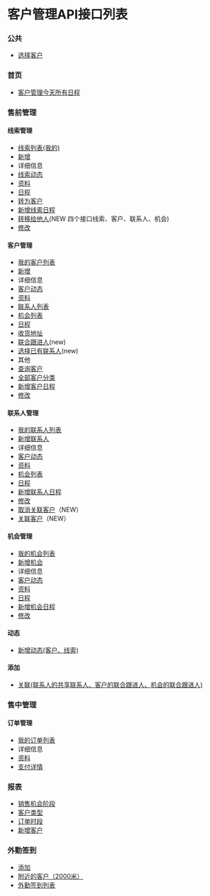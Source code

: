 # 客户管理API接口列表

### **公共**
 - [选择客户](public_custom_list)

### **首页**
 - [客户管理今天所有日程](index_schedule_list) 
 
### **售前管理**
#### 线索管理
 - [线索列表(我的)](pre_thread_list)
 - [新增](pre_thread_add)
 - 详细信息
  - [线索动态](pre_thread_dynamics)
  - [资料](pre_thread_info)
  - [日程](pre_thread_schedule)
  - [转为客户](pre_thread_convert)
 - [新增线索日程](pre_thread_schedule_add)
 - [转移给他人](pre_thread_giveto)(NEW 四个接口线索、客户、联系人、机会)
 - [修改](pre_thread_edit)

#### 客户管理
 - [我的客户列表](pre_custom_list)
 - [新增](pre_custom_add)
 - 详细信息
  - [客户动态](pre_custom_dynamics)
  - [资料](pre_custom_info)
  - [联系人列表](pre_custom_contacts_list)
  - [机会列表](pre_custom_chance_list)
  - [日程](pre_custom_schedule)
  - [收货地址](pre_custom_address)
  - [联合跟进人](pre_custom_share)(new)
  - [选择已有联系人](pre_custom_lxr_add)(new)
 - 其他
  - [查询客户](pre_custom_search_like)
  - [全部客户分类](pre_custom_type_list)
 - [新增客户日程](pre_custom_add_schedule)
 - [修改](pre_custom_edit)

#### 联系人管理   
 - [我的联系人列表](pre_contacts_list)  
 - [新增联系人](pre_contacts_add)
 - 详细信息
  - [客户动态](pre_contacts_dynamics)
  - [资料](pre_contacts_info)
  - [机会列表](pre_contacts_chance)
  - [日程](pre_contacts_schedule)
 - [新增联系人日程](pre_contacts_add_schedule)
 - [修改](pre_contacts_edit)
 - [取消关联客户](pre_contacts_del_relate)（NEW）
 - [关联客户](pre_contacts_relate)（NEW）

#### 机会管理   
 - [我的机会列表](pre_chance_list)  
 - [新增机会](pre_chance_add)
 - 详细信息
  - [客户动态](pre_chance_dynamics)
  - [资料](pre_chance_info)
  - [日程](pre_chance_schedule)
 - [新增机会日程](pre_chance_add_schedule)
 - [修改](pre_chance_edit)

#### 动态   
 - [新增动态(客户、线索)](pre_dynamics_add) 

#### 添加   
 - [关联(联系人的共享联系人、客户的联合跟进人、机会的联合跟进人)](pre_relate_add)

### **售中管理**

#### 订单管理  
  - [我的订单列表](mid_order_list)
  - 详细信息
   - [资料](mid_order_info)
   - [支付详情](mid_order_payinfo) 

### **报表**
  - [销售机会阶段](report_chance_state)
  - [客户类型](report_custom_all)
  - [订单时段](report_order_time)
  - [新增客户](report_add_custom)

### **外勤签到**
 - [添加](add_legwork) 
 - [附近的客户（2000米）](custom_list) 
 - [外勤签到列表](legwork_list) 